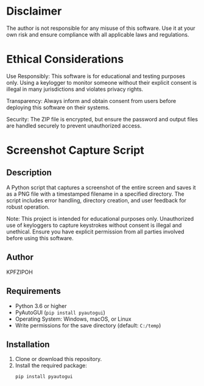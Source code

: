 # Disclaimer
The author is not responsible for any misuse of this software. Use it at your own risk and ensure compliance with all applicable laws and regulations.

# Ethical Considerations
Use Responsibly: This software is for educational and testing purposes only. Using a keylogger to monitor someone without their explicit consent is illegal in many jurisdictions and violates privacy rights.

Transparency: Always inform and obtain consent from users before deploying this software on their systems.

Security: The ZIP file is encrypted, but ensure the password and output files are handled securely to prevent unauthorized access.

# Screenshot Capture Script

## Description
A Python script that captures a screenshot of the entire screen and saves it as a PNG file with a timestamped filename in a specified directory. The script includes error handling, directory creation, and user feedback for robust operation.

Note: This project is intended for educational purposes only. Unauthorized use of keyloggers to capture keystrokes without consent is illegal and unethical. Ensure you have explicit permission from all parties involved before using this software.

## Author
KPFZIPOH

## Requirements
- Python 3.6 or higher
- PyAutoGUI (`pip install pyautogui`)
- Operating System: Windows, macOS, or Linux
- Write permissions for the save directory (default: `C:/temp`)

## Installation
1. Clone or download this repository.
2. Install the required package:
   ```bash
   pip install pyautogui
